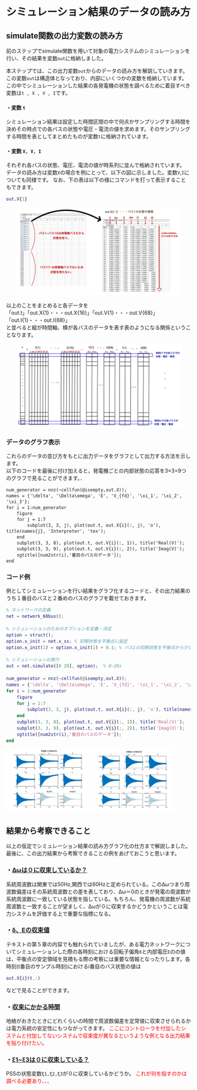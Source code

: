# シミュレーション結果のデータの読み方

## simulate関数の出力変数の読み方

前のステップでsimulate関数を用いて対象の電力システムのシミュレーションを行い、その結果を変数`out`に格納しました。  
  
本ステップでは、この出力変数`out`からのデータの読み方を解説していきます。  
この変数`out`は構造体となっており、内部にいくつかの変数を格納しています。この中でシミュレーションした結果の各発電機の状態を調べるために着目すべき変数は`t , X , V , I`です。
  
#### ・変数 `t`  

シミュレーション結果は設定した時間区間の中で何点かサンプリングする時間を決めその時点での各バスの状態や電圧・電流の値を求めます。そのサンプリングする時間を表としてまとめたものが変数`t`に格納されています。  
  
#### ・変数 `X, V, I`  

それぞれ各バスの状態、電圧、電流の値が時系列に並んで格納されています。  
データの読み方は変数`X`の場合を例にとって、以下の図に示しました。変数`V`,`I`についても同様です。
なお、下の表は以下の様にコマンドを打って表示することもできます。  
```matlab
out.X{1}
```

<div style="text-align: center;"><img src="../../Figures/analysis-1.jpg" width=90%;></div>  

以上のことをまとめると各データを  
「out.t」「out.X{1}・・・out.X{16}」「out.V{1}・・・out.V{68}」「out.I{1}・・・out.I{68}」  
と並べると縦が時間軸、横が各バスのデータを表す表のようになる関係ということなります。

<div style="text-align: center;"><img src="../../Figures/analysis-2.jpg" width=90%;></div>

### データのグラフ表示
これらのデータの並び方をもとに出力データをグラフとして出力する方法を示します。  
以下のコードを最後に付け加えると，発電機ごとの内部状態の応答を3×3=9つのグラフで見ることができます。．
```
num_generator = nnz(~cellfun(@isempty,out.X));
names = {'\delta', '\Delta\omega', 'E', 'V_{fd}', '\xi_1', '\xi_2', '\xi_3'};
for i = 1:num_generator
    figure
    for j = 1:7
        subplot(3, 3, j), plot(out.t, out.X{i}(:, j), 'o'), title(names{j}, 'Interpreter', 'tex');
    end
    subplot(3, 3, 8), plot(out.t, out.V{i}(:, 1)), title('Real(V)');
    subplot(3, 3, 9), plot(out.t, out.V{i}(:, 2)), title('Imag(V)');
    sgtitle([num2str(i),'番目のバスのデータ']);
end
```

### コード例
例としてシミュレーションを行い結果をグラフ化するコードと、その出力結果のうち１番目のバスと２番めのバスのグラフを載せておきます。
```matlab
% ネットワークの定義
net = network_68bus();

% シミュレーションのためのオプションを定義・決定
option = struct();
option.x_init = net.x_ss; % 初期状態を平衡点に設定
option.x_init(1) = option.x_init(1) + 0.1; % バス1の初期状態を平衡点から少しずらす

% シミュレーションの実行
out = net.simulate([0 20], option);  % 0~20s

num_generator = nnz(~cellfun(@isempty,out.X));
names = {'\delta', '\Delta\omega', 'E', 'V_{fd}', '\xi_1', '\xi_2', '\xi_3'};
for i = 1:num_generator
    figure
    for j = 1:7
        subplot(3, 3, j), plot(out.t, out.X{i}(:, j), 'o'), title(names{j}, 'Interpreter', 'tex');
    end
    subplot(3, 3, 8), plot(out.t, out.V{i}(:, 1)), title('Real(V)');
    subplot(3, 3, 9), plot(out.t, out.V{i}(:, 2)), title('Imag(V)');
    sgtitle([num2str(i),'番目のバスのデータ']);
end
```
<img src="../../Figures/tutorial1-1-1.jpg" width=45%> <img src="../../Figures/tutorial1-1-2.jpg" width=45%>

## 結果から考察できること

以上の仮定でシミュレーション結果の読み方グラフ化の仕方まで解説しました。最後に、この出力結果から考察できることの例をあげておこうと思います。  


### ・<u>Δωは０に収束しているか？</u>
系統周波数は関東では50Hz,関西では60Hzと定められている。このΔωつまり周波数偏差はその系統周波数との差を表しており、Δω＝0のときが発電の周波数が系統周波数に一致している状態を指している。もちろん、発電機の周波数が系統周波数と一致することが望ましく、Δωが０に収束するかどうかということは電力システムを評価する上で重要な指標になる。


### ・<u>δ、Eの収束値</u>
テキストの第５章の内容でも触れられていましたが、ある電力ネットワークについてシミュレーションした際の各時刻における回転子偏角`δ`と内部電圧`E`のの値は、平衡点の安定領域を見積もる際の考察には重要な情報となったりします。各時刻(t番目のサンプル時刻)におけるi番目のバス状態の値は
```matlab
out.X{i}(t,:)
```
などで見ることができます。

### ・<u>収束にかかる時間</u>
地絡がおきたときにどれくらいの時間で周波数偏差を定常値に収束させられるかは電力系統の安定性にもつながってきます。
<span style="color: red">ここにコントローラを付加したシステムと付加してないシステムで収束度が異なるというような例となる出力結果を貼り付けたい。</span>


### ・<u>ξ1~ξ3は０に収束している？</u>
PSSの状態変数`ξ1,ξ2,ξ3`が０に収束しているかどうか。
<span style="color:red">これが何を指すのかは調べる必要あり、、、</span>